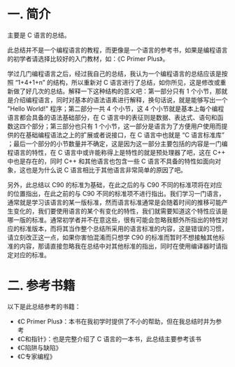 # 一. 简介

主要是 C 语言的总结。

此总结并不是一个编程语言的教程，而更像是一个语言的参考书，如果是编程语言的初学者请选择比较好的入门教材，如：《C Primer Plus》。

学过几门编程语言之后，经过我自己的总结，我认为一个编程语言的总结应该是按照 “1+4+1+n” 的结构，所以重新对 C 语言进行了总结，如你所见，这是修改或重新做了好几次的总结。解释一下这种结构的意义吧：第一部分只有 1 个小节，那就是介绍编程语言，同时对基本的语法语素进行解释，换句话说，就是能够写出一个 "Hello World!" 程序；第二部分一共 4 个小节，这 4 个小节就是基本上每个编程语言都会具备的语法基础部分，在 C 语言中的表征则是数据、表达式、语句和函数这四个部分；第三部分也只有 1 个小节，这一部分是语言为了方便用户使用而提供的在基础编程语法之上的扩展或者说接口，在 C 语言中也就是 “C 语言标准库” ；最后一个部分的小节数量并不确定，这是因为这一部分主要包括的内容是一门编程语言的特性，在 C 语言中或许能称得上是特性的就是预处理器了吧，这在 C++ 中也是存在的，同时 C++ 和其他语言也包含一些 C 语言不具备的特性如面向对象，这也是为什么说 C 语言相比于其他语言非常简单的原因了吧。

另外，此总结以 C90 的标准为基础，在此之后的与 C90 不同的标准项将在对应的位置指出，在此之前的与 C90 不同的标准项不进行指出。我们学习一门语言，通常就是学习该语言的某一版标准，然而语言标准通常是会随着时间的推移可能产生变化的，我们要使用语言的某个有变化的特性，我们就需要知道这个特性应该是哪一版的标准。通常初学者并不在意这些，很有可能会忽略我额外所指出的特性对应的标准版本，而将其当作整个总结所采用的语言标准的内容，这是错误的习惯，请立刻改正这一点，如果你害怕混淆而只想学 C90 的标准而暂时不想接触其他标准的内容，那请直接忽略我在总结中对其他标准的指出，同时在使用编译器时请指定对应的标准。



# 二. 参考书籍

以下是此总结参考的书籍：

- 《C Primer Plus》：本书在我初学时提供了不小的帮助，但在我总结时并为参考
- 《C和指针》：也是完整介绍了 C 语言的一本书，此总结主要参考该书
- 《C陷阱与缺陷》
- 《C专家编程》

